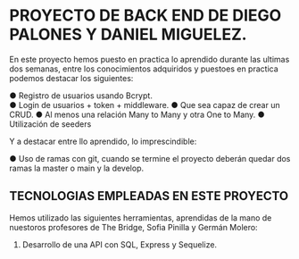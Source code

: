 # PROYECTO DE BACK END DE DIEGO PALONES Y DANIEL MIGUELEZ.

En este proyecto hemos puesto en practica lo aprendido durante las ultimas dos semanas, entre 
los conocimientos adquiridos y puestoes en practica podemos destacar los siguientes:

● Registro de usuarios usando Bcrypt.                               
● Login de usuarios + token + middleware.
● Que sea capaz de crear un CRUD.
● Al menos una relación Many to Many y otra One to Many.
● Utilización de seeders

Y a destacar entre llo aprendido, lo imprescindible:

● Uso de ramas con git, cuando se termine el proyecto deberán quedar dos ramas la master o main y la develop.

## TECNOLOGIAS EMPLEADAS EN ESTE PROYECTO

Hemos utilizado las siguientes herramientas, aprendidas de la mano de nuestoros profesores de The Bridge, Sofia Pinilla y Germán Molero:
1. Desarrollo de una API con SQL, Express y Sequelize.
